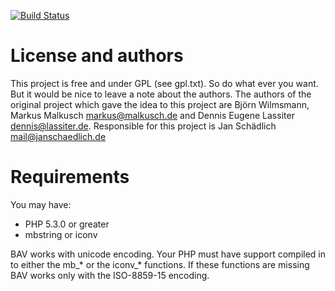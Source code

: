 [![Build Status](https://travis-ci.org/jschaedl/Bav.png)](https://travis-ci.org/jschaedl/Bav) 

# License and authors

This project is free and under GPL (see gpl.txt). So do what ever you want. But it would be nice to leave a note about the authors. The authors of the original project which gave the idea to this project are Björn Wilmsmann, Markus Malkusch <markus@malkusch.de> and Dennis Eugene Lassiter <dennis@lassiter.de>. Responsible for this project is Jan Schädlich <mail@janschaedlich.de>


# Requirements

You may have:
* PHP 5.3.0 or greater
* mbstring or iconv

BAV works with unicode encoding. Your PHP must have support compiled in to either the mb_* or the iconv_* functions. If these functions are missing BAV works only with the ISO-8859-15 encoding.
